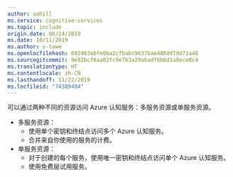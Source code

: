 ```yaml
---
author: aahill
ms.service: cognitive-services
ms.topic: include
origin.date: 06/24/2019
ms.date: 10/11/2019
ms.author: v-tawe
ms.openlocfilehash: 692463ebfe0ba2cfbabc9637bae488dd79d71a48
ms.sourcegitcommit: 9e92bcf6aa02fc9e7b3a29abadf6b6d1a8ece8c4
ms.translationtype: HT
ms.contentlocale: zh-CN
ms.lasthandoff: 11/22/2019
ms.locfileid: "74389494"
---
```

<!-- > [!NOTE]
> Subscription owners can disable the creation of Cognitive Services resources for resource groups and subscriptions by applying [Azure policy](/governance/policy/overview#policy-definition), assigning a “Not allowed resource types” policy definition, and specifying **Microsoft.CognitiveServices/accounts** as the target resource type. -->
可以通过两种不同的资源访问 Azure 认知服务：多服务资源或单服务资源。

* 多服务资源：
    * 使用单个密钥和终结点访问多个 Azure 认知服务。
    * 合并来自你使用的服务的计费。
* 单服务资源：
    * 对于创建的每个服务，使用唯一密钥和终结点访问单个 Azure 认知服务。 
    * 使用免费层试用服务。   
